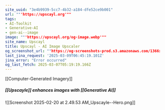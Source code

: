 ```yaml
---
site_uuid: "3e4b9939-5cc7-4b32-a184-dfe52ce9b001"
url: ""'https://upscayl.org'""
tags:
- AI-Toolkit
- Generative-AI
- gen-ai--image
image: ""'https://upscayl.org/og-image.webp'""
site_name: Upscayl
title: Upscayl - AI Image Upscaler
og_screenshot_url: ""https://og-screenshots-prod.s3.amazonaws.com/1366x768/80/false/cfe28d1101cd81df250a1834fb0964fbccd0be95377182d9e281c3b3b69bc19c.jpeg""
last_jina_request: '2025-03-09T06:45:19.101Z'
jina_error: "Error occurred"
og_last_fetch: 2025-03-07T05:19:19.166Z
---
```

[[Computer-Generated Imagery]]

##### [[Upscayle]] enhances images with [[Generative AI]]
![[Screenshot 2025-02-20 at 2.49.53 AM_Upscayle--Hero.png]]
